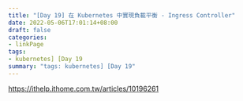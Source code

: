```yaml
---
title: "[Day 19] 在 Kubernetes 中實現負載平衡 - Ingress Controller"
date: 2022-05-06T17:01:14+08:00
draft: false
categories:
- linkPage
tags:
- kubernetes] [Day 19
summary: "tags: kubernetes] [Day 19"
---
```


https://ithelp.ithome.com.tw/articles/10196261

